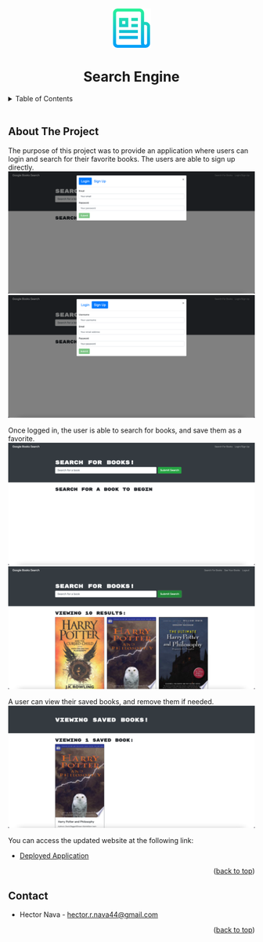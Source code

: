 <div id="top"></div>

<!-- Project Logo -->
<br/>
<div align="center">
    <img src="./assets/readmelogo.png" alt="Logo" width="80" height="80">
    <h1 align="center">Search Engine</h1>
</div>

<!-- Table of Contents -->
<details>
    <summary>Table of Contents</summary>
    <ol>
        <li><a href="#about-the-project">About The Project</a></li>
        <li><a href="#contact">Contact</a></li>
    </ol>
</details>
<br/>

## About The Project
The purpose of this project was to provide an application where users can login and search for their favorite books. The users are able to sign up directly.
![login][login-screenshot]
![signup][signup-screenshot]

Once logged in, the user is able to search for books, and save them as a favorite.
![home][home-screenshot]
![search][search-screenshot]

A user can view their saved books, and remove them if needed.
![save][save-screenshot]

You can access the updated website at the following link:
* [Deployed Application](https://searchengine-hn.herokuapp.com/)

<p align="right">(<a href="#top">back to top</a>)</p>

## Contact
* Hector Nava - hector.r.nava44@gmail.com

<p align="right">(<a href="#top">back to top</a>)</p>

<!-- LINKS -->
[login-screenshot]: ./assets/login_screenshot.png
[signup-screenshot]: ./assets/signup_screenshot.png
[home-screenshot]: ./assets/homepage_screenshot.png
[search-screenshot]: ./assets/search_screenshot.png
[save-screenshot]: ./assets/save_screenshot.png
